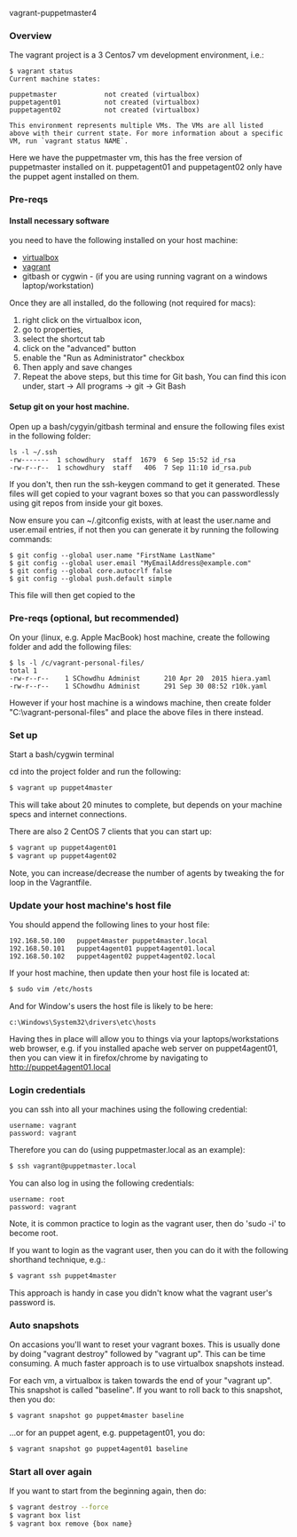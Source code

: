 vagrant-puppetmaster4

### Overview

The vagrant project is a 3 Centos7 vm development environment, i.e.:  

```
$ vagrant status
Current machine states:

puppetmaster            not created (virtualbox)
puppetagent01           not created (virtualbox)
puppetagent02           not created (virtualbox)

This environment represents multiple VMs. The VMs are all listed
above with their current state. For more information about a specific
VM, run `vagrant status NAME`.
```

Here we have the puppetmaster vm, this has the free version of puppetmaster installed on it. puppetagent01 and puppetagent02 only have the puppet agent installed on them.


### Pre-reqs

#### Install necessary software
you need to have the following installed on your host machine:

* [virtualbox](https://www.virtualbox.org/)  
* [vagrant](https://www.vagrantup.com/)
* gitbash or cygwin - (if you are using running vagrant on a windows laptop/workstation)

Once they are all installed, do the following (not required for macs):

1. right click on the virtualbox icon,
2. go to properties,
3. select the shortcut tab
4. click on the "advanced" button
5. enable the "Run as Administrator" checkbox
6. Then apply and save changes
7. Repeat the above steps, but this time for Git bash, You can find this icon under, start -> All programs -> git -> Git Bash


#### Setup git on your host machine.
Open up a bash/cygyin/gitbash terminal and ensure the following files exist in the following folder:

```
ls -l ~/.ssh
-rw-------  1 schowdhury  staff  1679  6 Sep 15:52 id_rsa
-rw-r--r--  1 schowdhury  staff   406  7 Sep 11:10 id_rsa.pub
```


If you don't, then run the ssh-keygen command to get it generated. These files will get copied to your vagrant boxes so that you can passwordlessly using git repos from inside your git boxes.

Now ensure you can ~/.gitconfig exists, with at least the user.name and user.email entries, if not then you can generate it by running the following commands:

```
$ git config --global user.name "FirstName LastName"
$ git config --global user.email "MyEmailAddress@example.com"
$ git config --global core.autocrlf false
$ git config --global push.default simple
```
This file will then get copied to the

### Pre-reqs (optional, but recommended)


On your (linux, e.g. Apple MacBook) host machine, create the following folder and add the following files:

```
$ ls -l /c/vagrant-personal-files/
total 1
-rw-r--r--    1 SChowdhu Administ      210 Apr 20  2015 hiera.yaml
-rw-r--r--    1 SChowdhu Administ      291 Sep 30 08:52 r10k.yaml
```

However if your host machine is a windows machine, then create folder "C:\vagrant-personal-files" and place the above files in there instead.




### Set up

Start a bash/cygwin terminal

cd into the project folder and run the following:


```sh
$ vagrant up puppet4master
```

This will take about 20 minutes to complete, but depends on your machine specs and internet connections.



There are also 2 CentOS 7 clients that you can start up:


```sh
$ vagrant up puppet4agent01
$ vagrant up puppet4agent02
```
Note, you can increase/decrease the number of agents by tweaking the for loop in the Vagrantfile.


### Update your host machine's host file

You should append the following lines to your host file:

```
192.168.50.100   puppet4master puppet4master.local
192.168.50.101   puppet4agent01 puppet4agent01.local
192.168.50.102   puppet4agent02 puppet4agent02.local
```

If your host machine, then update then your host file is located at:

```sh
$ sudo vim /etc/hosts
```

And for Window's users the host file is likely to be here:

```
c:\Windows\System32\drivers\etc\hosts
```

Having thes in place will allow you to things via your laptops/workstations web browser, e.g. if you installed apache web server on puppet4agent01, then you can view it in firefox/chrome by navigating to http://puppet4agent01.local


### Login credentials
you can ssh into all your machines using the following credential:

```
username: vagrant
password: vagrant
```

Therefore you can do (using puppetmaster.local as an example):

```sh
$ ssh vagrant@puppetmaster.local
```

You can also log in using the following credentials:

```
username: root
password: vagrant
```

Note, it is common practice to login as the vagrant user, then do 'sudo -i' to become root.


If you want to login as the vagrant user, then you can do it with the following shorthand technique, e.g.:

```sh
$ vagrant ssh puppet4master
```

This approach is handy in case you didn't know what the vagrant user's password is.



### Auto snapshots

On accasions you'll want to reset your vagrant boxes. This is usually done by doing "vagrant destroy" followed by "vagrant up". This can be time consuming. A much faster approach is to use virtualbox snapshots instead.


For each vm, a virtualbox is taken towards the end of your "vagrant up". This snapshot is called "baseline". If you want to roll back to this snapshot, then you do:

```sh
$ vagrant snapshot go puppet4master baseline
```

...or for an puppet agent, e.g. puppetagent01, you do:

```sh
$ vagrant snapshot go puppet4agent01 baseline
```

### Start all over again
If you want to start from the beginning again, then do:

```sh
$ vagrant destroy --force
$ vagrant box list
$ vagrant box remove {box name}
```
